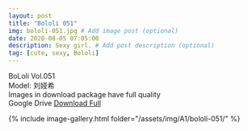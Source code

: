 ```yaml
---
layout: post
title: "Bololi 051"
img: bololi-051.jpg # Add image post (optional)
date: 2020-08-05 07:05:00
description: Sexy girl. # Add post description (optional)
tag: [cute, sexy, Bololi]
---
```

BoLoli Vol.051  
Model: 刘娅希                                        
Images in download package have full quality                    
Google Drive [Download Full](http://gestyy.com/ewUQ85)

{% include image-gallery.html folder="/assets/img/A1/bololi-051/" %}
